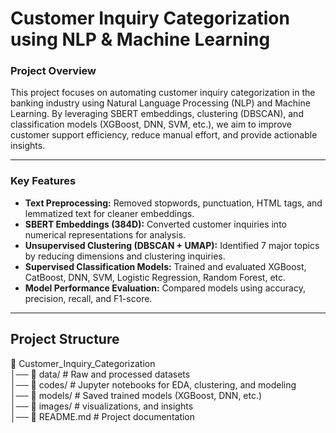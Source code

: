 # Customer Inquiry Categorization using NLP & Machine Learning


### Project Overview

This project focuses on automating customer inquiry categorization in the banking industry using Natural Language Processing (NLP) and Machine Learning. By leveraging SBERT embeddings, clustering (DBSCAN), and classification models (XGBoost, DNN, SVM, etc.), we aim to improve customer support efficiency, reduce manual effort, and provide actionable insights.

---

### Key Features

- **Text Preprocessing:** Removed stopwords, punctuation, HTML tags, and lemmatized text for cleaner embeddings.
- **SBERT Embeddings (384D):** Converted customer inquiries into numerical representations for analysis.
- **Unsupervised Clustering (DBSCAN + UMAP):** Identified 7 major topics by reducing dimensions and clustering inquiries.
- **Supervised Classification Models:** Trained and evaluated XGBoost, CatBoost, DNN, SVM, Logistic Regression, Random Forest, etc.
- **Model Performance Evaluation:** Compared models using accuracy, precision, recall, and F1-score.

---

## Project Structure

📁 Customer_Inquiry_Categorization  
│── 📂 data/                # Raw and processed datasets  
│── 📂 codes/               # Jupyter notebooks for EDA, clustering, and modeling  
│── 📂 models/              # Saved trained models (XGBoost, DNN, etc.)  
│── 📂 images/              # visualizations, and insights    
│── 📄 README.md            # Project documentation 


